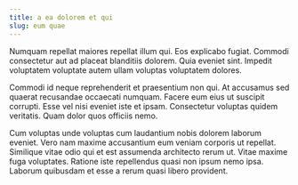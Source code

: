 ```yaml
---
title: a ea dolorem et qui
slug: eum quae
---
```


Numquam repellat maiores repellat illum qui. Eos explicabo fugiat. Commodi consectetur aut ad placeat blanditiis dolorem. Quia eveniet sint. Impedit voluptatem voluptate autem ullam voluptas voluptatem dolores.

Commodi id neque reprehenderit et praesentium non qui. At accusamus sed quaerat recusandae occaecati numquam. Facere eum eius ut suscipit corrupti. Esse vel nisi eveniet iste et ipsam. Consectetur voluptas quidem veritatis. Quam dolor quos officiis nemo.

Cum voluptas unde voluptas cum laudantium nobis dolorem laborum eveniet. Vero nam maxime accusantium eum veniam corporis ut repellat. Similique vitae odio qui et est assumenda architecto rerum ut. Vitae maxime fuga voluptates. Ratione iste repellendus quasi non ipsum nemo ipsa. Laborum quibusdam et esse a rerum quasi libero provident.
